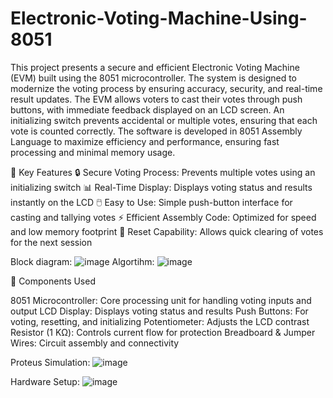 # Electronic-Voting-Machine-Using-8051
This project presents a secure and efficient Electronic Voting Machine (EVM) built using the 8051 microcontroller. The system is designed to modernize the voting process by ensuring accuracy, security, and real-time result updates.
The EVM allows voters to cast their votes through push buttons, with immediate feedback displayed on an LCD screen. An initializing switch prevents accidental or multiple votes, ensuring that each vote is counted correctly. The software is developed in 8051 Assembly Language to maximize efficiency and performance, ensuring fast processing and minimal memory usage.

🚀 Key Features
🔒 Secure Voting Process: Prevents multiple votes using an initializing switch
📊 Real-Time Display: Displays voting status and results instantly on the LCD
🖱️ Easy to Use: Simple push-button interface for casting and tallying votes
⚡ Efficient Assembly Code: Optimized for speed and low memory footprint
🔄 Reset Capability: Allows quick clearing of votes for the next session

Block diagram:
![image](https://github.com/user-attachments/assets/97505359-615a-4066-8a91-80ff9a1bb5e6)
Algortihm:
![image](https://github.com/user-attachments/assets/e313cdfe-b05e-40d4-b0b9-549c4bd246b0)

🔧 Components Used

8051 Microcontroller:	Core processing unit for handling voting inputs and output
LCD Display:	Displays voting status and results
Push Buttons:	For voting, resetting, and initializing
Potentiometer:	Adjusts the LCD contrast
Resistor (1 KΩ):	Controls current flow for protection
Breadboard & Jumper Wires:	Circuit assembly and connectivity

Proteus Simulation:
![image](https://github.com/user-attachments/assets/6d5748e3-0a44-4ed2-84c2-f37231542c6e)

Hardware Setup:
![image](https://github.com/user-attachments/assets/a21ba154-8b3a-41d1-bfc3-039360b2728f)

